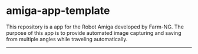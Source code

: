 # amiga-app-template
This repository is a app for the Robot Amiga developed by Farm-NG.
The purpose of this app is to provide automated image capturing and saving from multiple angles while traveling automatically.

---
